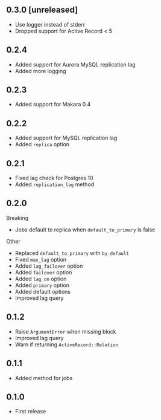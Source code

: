 ## 0.3.0 [unreleased]

- Use logger instead of stderr
- Dropped support for Active Record < 5

## 0.2.4

- Added support for Aurora MySQL replication lag
- Added more logging

## 0.2.3

- Added support for Makara 0.4

## 0.2.2

- Added support for MySQL replication lag
- Added `replica` option

## 0.2.1

- Fixed lag check for Postgres 10
- Added `replication_lag` method

## 0.2.0

Breaking

- Jobs default to replica when `default_to_primary` is false

Other

- Replaced `default_to_primary` with `by_default`
- Fixed `max_lag` option
- Added `lag_failover` option
- Added `failover` option
- Added `lag_on` option
- Added `primary` option
- Added default options
- Improved lag query

## 0.1.2

- Raise `ArgumentError` when missing block
- Improved lag query
- Warn if returning `ActiveRecord::Relation`

## 0.1.1

- Added method for jobs

## 0.1.0

- First release
